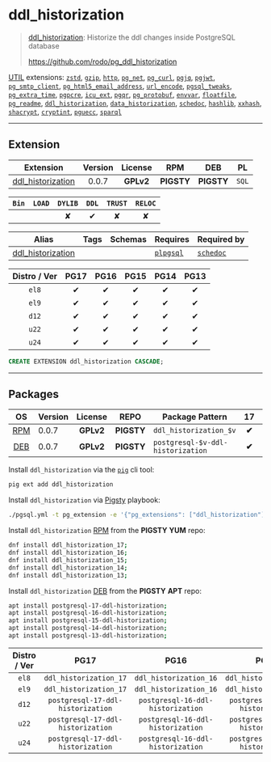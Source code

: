 # ddl_historization


> [ddl_historization](https://github.com/rodo/pg_ddl_historization): Historize the ddl changes inside PostgreSQL database
>
> https://github.com/rodo/pg_ddl_historization





[UTIL](/util) extensions: [`zstd`](/zstd), [`gzip`](/gzip), [`http`](/http), [`pg_net`](/pg_net), [`pg_curl`](/pg_curl), [`pgjq`](/pgjq), [`pgjwt`](/pgjwt), [`pg_smtp_client`](/pg_smtp_client), [`pg_html5_email_address`](/pg_html5_email_address), [`url_encode`](/url_encode), [`pgsql_tweaks`](/pgsql_tweaks), [`pg_extra_time`](/pg_extra_time), [`pgpcre`](/pgpcre), [`icu_ext`](/icu_ext), [`pgqr`](/pgqr), [`pg_protobuf`](/pg_protobuf), [`envvar`](/envvar), [`floatfile`](/floatfile), [`pg_readme`](/pg_readme), [`ddl_historization`](/ddl_historization), [`data_historization`](/data_historization), [`schedoc`](/schedoc), [`hashlib`](/hashlib), [`xxhash`](/xxhash), [`shacrypt`](/shacrypt), [`cryptint`](/cryptint), [`pguecc`](/pguecc), [`sparql`](/sparql)


-------
## Extension


| Extension | Version | License | RPM | DEB | PL |
|-----------|:-------:|:-------:|:---:|:---:|:--:|
| [ddl_historization](https://github.com/rodo/pg_ddl_historization) | 0.0.7 | **<span class="tcwarn">GPLv2</span>** | **<span class="tcwarn">PIGSTY</span>** | **<span class="tcwarn">PIGSTY</span>** | `SQL` |



| `Bin` | `LOAD` | `DYLIB` | `DDL` | `TRUST` | `RELOC` |
|:-----:|:------:|:-------:|:-----:|:-------:|:-------:|
|  |  | <span class="tcwarn">✘</span> | <span class="tcblue">✔</span> | <span class="tcwarn">✘</span> | <span class="tcwarn">✘</span> |



| Alias | Tags | Schemas | Requires | Required by |
|-------|------|---------|----------|-------------|
| [ddl_historization](/ddl_historization) |  |  | [`plpgsql`](plpgsql) | [`schedoc`](/schedoc) |



| Distro / Ver | PG17 | PG16 | PG15 | PG14 | PG13 |
|:------------:|:----:|:----:|:----:|:----:|:----:|
| `el8` | <span class="tcblue">✔</span> | <span class="tcblue">✔</span> | <span class="tcblue">✔</span> | <span class="tcblue">✔</span> | <span class="tcblue">✔</span> |
| `el9` | <span class="tcblue">✔</span> | <span class="tcblue">✔</span> | <span class="tcblue">✔</span> | <span class="tcblue">✔</span> | <span class="tcblue">✔</span> |
| `d12` | <span class="tcblue">✔</span> | <span class="tcblue">✔</span> | <span class="tcblue">✔</span> | <span class="tcblue">✔</span> | <span class="tcblue">✔</span> |
| `u22` | <span class="tcblue">✔</span> | <span class="tcblue">✔</span> | <span class="tcblue">✔</span> | <span class="tcblue">✔</span> | <span class="tcblue">✔</span> |
| `u24` | <span class="tcblue">✔</span> | <span class="tcblue">✔</span> | <span class="tcblue">✔</span> | <span class="tcblue">✔</span> | <span class="tcblue">✔</span> |





```sql
CREATE EXTENSION ddl_historization CASCADE;
```

-----------


## Packages


| OS | Version | License | REPO | Package Pattern | 17 | 16 | 15 | 14 | 13 | Dependency |
|:--:|---------|:-------:|:----:|-----------------|:--:|:--:|:--:|:--:|:--:|------------|
| [RPM](/rpm) | 0.0.7 | **<span class="tcwarn">GPLv2</span>** | **<span class="tcwarn">PIGSTY</span>** | `ddl_historization_$v` | **<span class="tcwarn">✔</span>** | **<span class="tcwarn">✔</span>** | **<span class="tcwarn">✔</span>** | **<span class="tcwarn">✔</span>** | **<span class="tcwarn">✔</span>** |  |
| [DEB](/deb) | 0.0.7 | **<span class="tcwarn">GPLv2</span>** | **<span class="tcwarn">PIGSTY</span>** | `postgresql-$v-ddl-historization` | **<span class="tcwarn">✔</span>** | **<span class="tcwarn">✔</span>** | **<span class="tcwarn">✔</span>** | **<span class="tcwarn">✔</span>** | **<span class="tcwarn">✔</span>** |  |



Install `ddl_historization` via the [`pig`](https://github.com/pgsty/pig) cli tool:

```bash
pig ext add ddl_historization
```


Install `ddl_historization` via [Pigsty](https://pigsty.io/docs/pgext/usage/install/) playbook:

```bash
./pgsql.yml -t pg_extension -e '{"pg_extensions": ["ddl_historization"]}'
```


Install `ddl_historization` [RPM](/rpm) from the **<span class="tcwarn">PIGSTY</span>** **YUM** repo:

```bash
dnf install ddl_historization_17;
dnf install ddl_historization_16;
dnf install ddl_historization_15;
dnf install ddl_historization_14;
dnf install ddl_historization_13;
```


Install `ddl_historization` [DEB](/deb) from the **<span class="tcwarn">PIGSTY</span>** **APT** repo:

```bash
apt install postgresql-17-ddl-historization;
apt install postgresql-16-ddl-historization;
apt install postgresql-15-ddl-historization;
apt install postgresql-14-ddl-historization;
apt install postgresql-13-ddl-historization;
```




| Distro / Ver | PG17 | PG16 | PG15 | PG14 | PG13 |
|:------------:|:----:|:----:|:----:|:----:|:----:|
| `el8` | `ddl_historization_17` | `ddl_historization_16` | `ddl_historization_15` | `ddl_historization_14` | `ddl_historization_13` |
| `el9` | `ddl_historization_17` | `ddl_historization_16` | `ddl_historization_15` | `ddl_historization_14` | `ddl_historization_13` |
| `d12` | `postgresql-17-ddl-historization` | `postgresql-16-ddl-historization` | `postgresql-15-ddl-historization` | `postgresql-14-ddl-historization` | `postgresql-13-ddl-historization` |
| `u22` | `postgresql-17-ddl-historization` | `postgresql-16-ddl-historization` | `postgresql-15-ddl-historization` | `postgresql-14-ddl-historization` | `postgresql-13-ddl-historization` |
| `u24` | `postgresql-17-ddl-historization` | `postgresql-16-ddl-historization` | `postgresql-15-ddl-historization` | `postgresql-14-ddl-historization` | `postgresql-13-ddl-historization` |





